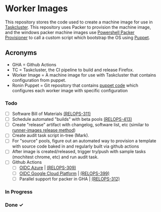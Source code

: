 # Worker Images
This repository stores the code used to create a machine image for use in [Taskcluster](https://github.com/taskcluster). This repository uses Packer to provision the machine image, and the windows packer machine images use [Powershell Packer Provisioner](https://developer.hashicorp.com/packer/docs/provisioners/powershell) to call a custom script which bootstrap the OS using [Puppet](https://www.puppet.com/docs/puppet/7/puppet_index.html).

## Acronyms

* GHA = Github Actions
* TC = Taskcluster, the CI pipeline to build and release Firefox.
* Worker Image = A machine image for use with Taskcluster that contains configuration from puppet.
* Ronin Puppet = Git repository that contains [puppet code](https://github.com/mozilla-platform-ops/ronin_puppet) which configures each worker image with specific configuration 

### Todo

- [ ] Software Bill of Materials [(RELOPS-311)](https://mozilla-hub.atlassian.net/browse/RELOPS-311)
- [ ] Schedule automated "builds" with beta pools [(RELOPS-413)](https://mozilla-hub.atlassian.net/browse/RELOPS-413)
- [ ] Create "release" artifact with changelog, software list, etc (similar to [runner-images release method](https://github.com/actions/runner-images/releases))
- [ ] Create audit task script in-tree (Mark).
- [ ] For "source" pools, figure out an automated way to provision a template with source code baked in and regularly built via github actions
- [ ] After image is created/released, trigger try/push with sample tasks (mochitest chrome, etc) and run audit task.
- [ ] Github Actions
  - [ ] [OIDC Azure](https://docs.github.com/en/actions/deployment/security-hardening-your-deployments/configuring-openid-connect-in-azure) | [(RELOPS-309)](https://mozilla-hub.atlassian.net/browse/RELOPS-309)
  - [ ] [OIDC Google Cloud Platform](https://docs.github.com/en/actions/deployment/security-hardening-your-deployments/configuring-openid-connect-in-google-cloud-platform) | [(RELOPS-399)](https://mozilla-hub.atlassian.net/browse/RELOPS-399)
  - [ ] Parallel support for packer in GHA | [(RELOPS-312)](https://mozilla-hub.atlassian.net/browse/RELOPS-312)

### In Progress


### Done ✓

